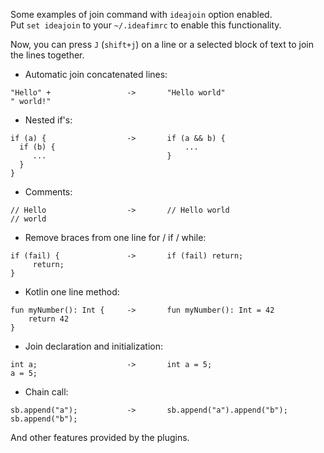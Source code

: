 Some examples of join command with `ideajoin` option enabled.  
Put `set ideajoin` to your `~/.ideafimrc` to enable this functionality.

Now, you can press `J` (`shift+j`) on a line or a selected block of text to join the lines together.

* Automatic join concatenated lines:

```
"Hello" +                 ->       "Hello world"
" world!"
```

* Nested if's:

```
if (a) {                  ->       if (a && b) {
  if (b) {                             ...
     ...                           }
  }
}
```

* Comments:

```
// Hello                  ->       // Hello world
// world
```

* Remove braces from one line for / if / while:

```
if (fail) {               ->       if (fail) return;
     return;
}
```

* Kotlin one line method:

```
fun myNumber(): Int {     ->       fun myNumber(): Int = 42
    return 42
}
```

* Join declaration and initialization:

```
int a;                    ->       int a = 5;
a = 5;
```

* Chain call:

```
sb.append("a");           ->       sb.append("a").append("b");
sb.append("b");
```

And other features provided by the plugins.
